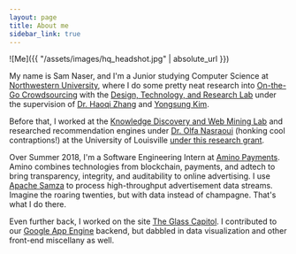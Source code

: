 ```yaml
---
layout: page
title: About me
sidebar_link: true
---
```


![Me]({{ "/assets/images/hq_headshot.jpg" | absolute_url }})

My name is Sam Naser, and I'm a Junior studying Computer Science at [Northwestern University](https://www.mccormick.northwestern.edu/eecs/computer-science/), where I do some pretty neat research into [On-the-Go Crowdsourcing](http://users.eecs.northwestern.edu/~ykt413/papers/otg.pdf) with the [Design, Technology, and Research Lab](http://dtr.northwestern.edu/) under the supervision of [Dr. Haoqi Zhang](http://users.eecs.northwestern.edu/~hq/) and [Yongsung Kim](http://yongsungkim.com/). 

Before that, I worked at the [Knowledge Discovery and Web Mining Lab](http://webmining.spd.louisville.edu/) and researched recommendation engines under [Dr. Olfa Nasraoui](http://louisville.edu/speed/people/faculty/nasraouiOlfa) (honking cool contraptions!) at the University of Louisville [under this research grant](https://www.nsf.gov/awardsearch/showAward?AWD_ID=1549981).

Over Summer 2018, I'm a Software Engineering Intern at [Amino Payments](https://www.aminopay.com/). Amino combines technologies from blockchain, payments, and adtech to bring transparency, integrity, and auditability to online advertising. I use [Apache Samza](http://samza.apache.org/) to process high-throughput advertisement data streams. Imagine the roaring twenties, but with data instead of champagne. That's what I do there.

Even further back, I worked on the site [The Glass Capitol](https://glasscapitol.org/). I contributed to our [Google App Engine](https://cloud.google.com/appengine/) backend, but dabbled in data visualization and other front-end miscellany as well.